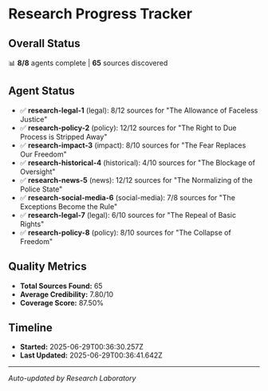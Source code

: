 # Research Progress Tracker

## Overall Status
📊 **8/8** agents complete | **65** sources discovered

## Agent Status
- ✅ **research-legal-1** (legal): 8/12 sources for "The Allowance of Faceless Justice"
- ✅ **research-policy-2** (policy): 12/12 sources for "The Right to Due Process is Stripped Away"
- ✅ **research-impact-3** (impact): 8/10 sources for "The Fear Replaces Our Freedom"
- ✅ **research-historical-4** (historical): 4/10 sources for "The Blockage of Oversight"
- ✅ **research-news-5** (news): 12/12 sources for "The Normalizing of the Police State"
- ✅ **research-social-media-6** (social-media): 7/8 sources for "The Exceptions Become the Rule"
- ✅ **research-legal-7** (legal): 6/10 sources for "The Repeal of Basic Rights"
- ✅ **research-policy-8** (policy): 8/10 sources for "The Collapse of Freedom"

## Quality Metrics
- **Total Sources Found:** 65
- **Average Credibility:** 7.80/10
- **Coverage Score:** 87.50%

## Timeline
- **Started:** 2025-06-29T00:36:30.257Z
- **Last Updated:** 2025-06-29T00:36:41.642Z

---
*Auto-updated by Research Laboratory*
